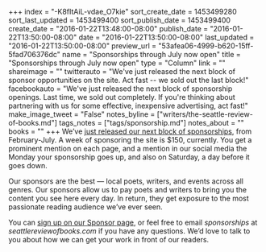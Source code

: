 +++
index = "-K8fItAiL-vdae_O7kie"
sort_create_date = 1453499280
sort_last_updated = 1453499400
sort_publish_date = 1453499400
create_date = "2016-01-22T13:48:00-08:00"
publish_date = "2016-01-22T13:50:00-08:00"
date = "2016-01-22T13:50:00-08:00"
last_updated = "2016-01-22T13:50:00-08:00"
preview_url = "53afea06-4999-b620-15ff-5fad706376dc"
name = "Sponsorships through July now open"
title = "Sponsorships through July now open"
type = "Column"
link = ""
shareimage = ""
twitterauto = "We've just released the next block of sponsor opportunities on the site. Act fast -- we sold out the last block!"
facebookauto = "We've just released the next block of sponsorship openings. Last time, we sold out completely. If you're thinking about partnering with us for some effective, inexpensive advertising, act fast!"
make_image_tweet = "False"
notes_byline = ["writers/the-seattle-review-of-books.md"]
tags_notes = ["tags/sponsorship.md"]
notes_about = ""
books = ""
+++
We’ve [just released our next block of sponsorships](http://seattlereviewofbooks.com/sponsor/book/), from February-July. A week of sponsoring the site is $150, currently. You get a prominent mention on each page, and a mention in our social media the Monday your sponsorship goes up, and also on Saturday, a day before it goes down. 

Our sponsors are the best — local poets, writers, and events across all genres. Our sponsors allow us to pay poets and writers to bring you the content you see here every day. In return, they get exposure to the most passionate reading audience we’ve ever seen.

You can [sign up on our Sponsor page](http://seattlereviewofbooks.com/sponsor/book/), or feel free to email _sponsorships_ at _seattlereviewofbooks.com_ if you have any questions. We’d love to talk to you about how we can get your work in front of our readers.